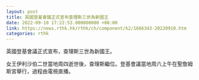 ```yaml
---
layout: post
title: 英國登基會議正式宣布查理斯三世為新國王
date: 2022-09-10 17:22:53.000000000 +08:00
link: https://news.rthk.hk/rthk/ch/component/k2/1666343-20220910.htm
categories: rthk
---
```


英國登基會議正式宣布，查理斯三世為新國王。

女王伊利沙伯二世當地周四逝世後，查理斯繼位。登基會議當地周六上午在聖詹姆斯宮舉行，過程由電視直播。
